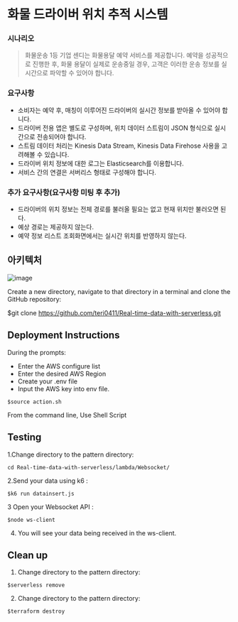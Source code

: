 # 화물 드라이버 위치 추적 시스템
### 시나리오
> 화물운송 1등 기업 센디는 화물용달 예약 서비스를 제공합니다. 예약을 성공적으로 진행한 후, 화물 용달이 실제로 운송중일 경우, 고객은 이러한 운송 정보를 실시간으로 파악할 수 있어야 합니다.
### 요구사항
* 소비자는 예약 후, 매칭이 이루어진 드라이버의 실시간 정보를 받아올 수 있어야 합니다.
* 드라이버 전용 앱은 별도로 구성하며, 위치 데이터 스트림이 JSON 형식으로 실시간으로 전송되어야 합니다.
* 스트림 데이터 처리는 Kinesis Data Stream, Kinesis Data Firehose 사용을 고려해볼 수 있습니다.
* 드라이버 위치 정보에 대한 로그는 Elasticsearch를 이용합니다.
* 서비스 간의 연결은 서버리스 형태로 구성해야 합니다.
### 추가 요구사항(요구사항 미팅 후 추가)
* 드라이버의 위치 정보는 전체 경로를 불러올 필요는 없고 현재 위치만 불러오면 된다.
* 예상 경로는 제공하지 않는다.
* 예약 정보 리스트 조회화면에서는 실시간 위치를 반영하지 않는다.

## 아키텍처
![image](https://user-images.githubusercontent.com/75375944/172033154-d9e46dea-5372-49b6-8611-ecb0a76f6630.png)

Create a new directory, navigate to that directory in a terminal and clone the GitHub repository:

$git clone https://github.com/teri0411/Real-time-data-with-serverless.git


## Deployment Instructions
During the prompts:

- Enter the AWS configure list
- Enter the desired AWS Region
- Create your .env file
- Input the AWS key into env file.

```
$source action.sh
```
From the command line, Use Shell Script

## Testing
1.Change directory to the pattern directory:
```
cd Real-time-data-with-serverless/lambda/Websocket/
```

2.Send your data using k6 :
```
$k6 run datainsert.js
```

3  Open your Websocket API :
```
$node ws-client
```

4. You will see your data being received in the ws-client.

## Clean up
1. Change directory to the pattern directory:
```
$serverless remove
```

2. Change directory to the pattern directory:
```
$terraform destroy
```
